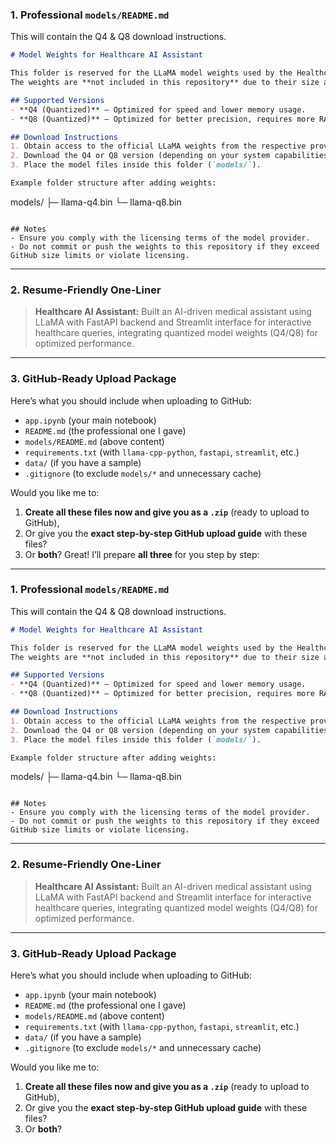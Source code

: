 ### **1. Professional `models/README.md`**

This will contain the Q4 & Q8 download instructions.

```markdown
# Model Weights for Healthcare AI Assistant

This folder is reserved for the LLaMA model weights used by the Healthcare AI Assistant.  
The weights are **not included in this repository** due to their size and licensing restrictions.

## Supported Versions
- **Q4 (Quantized)** – Optimized for speed and lower memory usage.
- **Q8 (Quantized)** – Optimized for better precision, requires more RAM.

## Download Instructions
1. Obtain access to the official LLaMA weights from the respective provider or authorized source.
2. Download the Q4 or Q8 version (depending on your system capabilities).
3. Place the model files inside this folder (`models/`).

Example folder structure after adding weights:
```

models/
├─ llama-q4.bin
└─ llama-q8.bin

```

## Notes
- Ensure you comply with the licensing terms of the model provider.
- Do not commit or push the weights to this repository if they exceed GitHub size limits or violate licensing.

```

---

### **2. Resume-Friendly One-Liner**

> **Healthcare AI Assistant:** Built an AI-driven medical assistant using LLaMA with FastAPI backend and Streamlit interface for interactive healthcare queries, integrating quantized model weights (Q4/Q8) for optimized performance.

---

### **3. GitHub-Ready Upload Package**

Here’s what you should include when uploading to GitHub:

* `app.ipynb` (your main notebook)
* `README.md` (the professional one I gave)
* `models/README.md` (above content)
* `requirements.txt` (with `llama-cpp-python`, `fastapi`, `streamlit`, etc.)
* `data/` (if you have a sample)
* `.gitignore` (to exclude `models/*` and unnecessary cache)

Would you like me to:

1. **Create all these files now and give you as a `.zip`** (ready to upload to GitHub),
2. Or give you the **exact step-by-step GitHub upload guide** with these files?
3. Or **both**?
Great! I’ll prepare **all three** for you step by step:

---

### **1. Professional `models/README.md`**

This will contain the Q4 & Q8 download instructions.

```markdown
# Model Weights for Healthcare AI Assistant

This folder is reserved for the LLaMA model weights used by the Healthcare AI Assistant.  
The weights are **not included in this repository** due to their size and licensing restrictions.

## Supported Versions
- **Q4 (Quantized)** – Optimized for speed and lower memory usage.
- **Q8 (Quantized)** – Optimized for better precision, requires more RAM.

## Download Instructions
1. Obtain access to the official LLaMA weights from the respective provider or authorized source.
2. Download the Q4 or Q8 version (depending on your system capabilities).
3. Place the model files inside this folder (`models/`).

Example folder structure after adding weights:
```

models/
├─ llama-q4.bin
└─ llama-q8.bin

```

## Notes
- Ensure you comply with the licensing terms of the model provider.
- Do not commit or push the weights to this repository if they exceed GitHub size limits or violate licensing.

```

---

### **2. Resume-Friendly One-Liner**

> **Healthcare AI Assistant:** Built an AI-driven medical assistant using LLaMA with FastAPI backend and Streamlit interface for interactive healthcare queries, integrating quantized model weights (Q4/Q8) for optimized performance.

---

### **3. GitHub-Ready Upload Package**

Here’s what you should include when uploading to GitHub:

* `app.ipynb` (your main notebook)
* `README.md` (the professional one I gave)
* `models/README.md` (above content)
* `requirements.txt` (with `llama-cpp-python`, `fastapi`, `streamlit`, etc.)
* `data/` (if you have a sample)
* `.gitignore` (to exclude `models/*` and unnecessary cache)

Would you like me to:

1. **Create all these files now and give you as a `.zip`** (ready to upload to GitHub),
2. Or give you the **exact step-by-step GitHub upload guide** with these files?
3. Or **both**?
